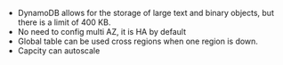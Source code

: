 * DynamoDB allows for the storage of large text and binary objects, but there is a limit of 400 KB.
* No need to config multi AZ, it is HA by default
* Global table can be used cross regions when one region is down.
* Capcity can autoscale
